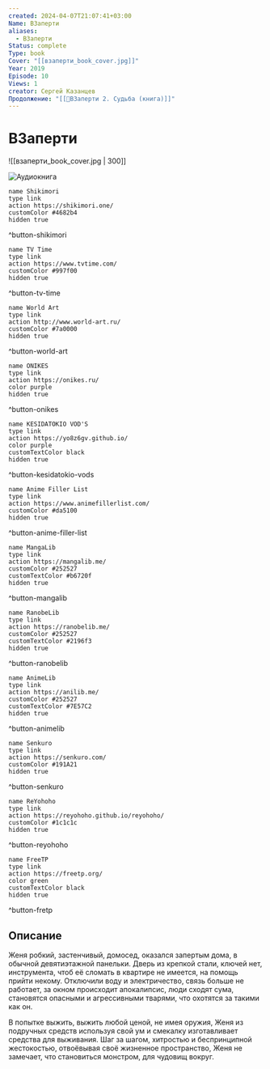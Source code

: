 ```yaml
---
created: 2024-04-07T21:07:41+03:00
Name: ВЗаперти
aliases:
  - ВЗаперти
Status: complete
Type: book
Cover: "[[взаперти_book_cover.jpg]]"
Year: 2019
Episode: 10
Views: 1
creator: Сергей Казанцев
Продолжение: "[[📘ВЗаперти 2. Судьба (книга)]]"
---
```


# ВЗаперти

 ![[взаперти_book_cover.jpg | 300]] 

![Аудиокнига](https://youtu.be/Yws0MLQipR4?si=CXL5I3ZpHhgYqVV1)


```button
name Shikimori
type link
action https://shikimori.one/
customColor #4682b4
hidden true
```
^button-shikimori

```button
name TV Time
type link
action https://www.tvtime.com/
customColor #997f00
hidden true
```
^button-tv-time

```button
name World Art
type link
action http://www.world-art.ru/
customColor #7a0000
hidden true
```
^button-world-art

```button
name ONIKES
type link
action https://onikes.ru/
color purple
hidden true
```
^button-onikes

```button
name KESIDATOKIO VOD'S
type link
action https://yo8z6gv.github.io/
color purple
customTextColor black
hidden true
```
^button-kesidatokio-vods

```button
name Anime Filler List
type link
action https://www.animefillerlist.com/
customColor #da5100
hidden true
```
^button-anime-filler-list

```button
name MangaLib
type link
action https://mangalib.me/
customColor #252527
customTextColor #b6720f
hidden true
```
^button-mangalib

```button
name RanobeLib
type link
action https://ranobelib.me/
customColor #252527
customTextColor #2196f3
hidden true
```
^button-ranobelib

```button
name AnimeLib
type link
action https://anilib.me/
customColor #252527
customTextColor #7E57C2
hidden true
```
^button-animelib

```button
name Senkuro
type link
action https://senkuro.com/
customColor #191A21
hidden true
```
^button-senkuro

```button
name ReYohoho
type link
action https://reyohoho.github.io/reyohoho/
customColor #1c1c1c
hidden true
```
^button-reyohoho

```button
name FreeTP
type link
action https://freetp.org/
color green
customTextColor black
hidden true
```
^button-fretp

## Описание

Женя робкий, застенчивый, домосед, оказался запертым дома, в обычной девятиэтажной панельки. Дверь из крепкой стали, ключей нет, инструмента, чтоб её сломать в квартире не имеется, на помощь прийти некому. Отключили воду и электричество, связь больше не работает, за окном происходит апокалипсис, люди сходят сума, становятся опасными и агрессивными тварями, что охотятся за такими как он.

В попытке выжить, выжить любой ценой, не имея оружия, Женя из подручных средств используя свой ум и смекалку изготавливает средства для выживания. Шаг за шагом, хитростью и беспринципной жестокостью, отвоёвывая своё жизненное пространство, Женя не замечает, что становиться монстром, для чудовищ вокруг.
